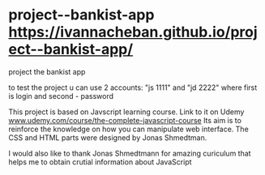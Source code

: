 # project--bankist-app https://ivannacheban.github.io/project--bankist-app/
project the bankist app

to test the project u can use 2 accounts: "js 1111" and "jd 2222" where first is login and second - password

This project is based on Javscript learning course. Link to it on Udemy www.udemy.com/course/the-complete-javascript-course Its aim is to reinforce the knowledge on how you can manipulate web interface. The CSS and HTML parts were designed by Jonas Shmedtman.

I would also like to thank Jonas Shmedtmann for amazing curiculum that helps me to obtain crutial information about JavaScript

